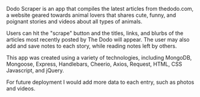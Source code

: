 Dodo Scraper is an app that compiles the latest articles from thedodo.com, a website geared towards animal lovers that shares cute, funny, 
and poignant stories and videos about all types of animals.

Users can hit the "scrape" button and the titles, links, and blurbs of the articles most recently posted by The Dodo will appear. The user
may also add and save notes to each story, while reading notes left by others.

This app was created using a variety of technologies, including MongoDB, Mongoose, Express, Handlebars, Cheerio, Axios, Request, HTML, CSS 
Javascript, and jQuery.

For future deployment I would add more data to each entry, such as photos and videos.
